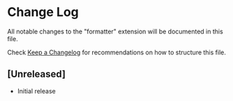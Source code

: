 # Change Log
All notable changes to the "formatter" extension will be documented in this file.

Check [Keep a Changelog](http://keepachangelog.com/) for recommendations on how to structure this file.

## [Unreleased]
- Initial release